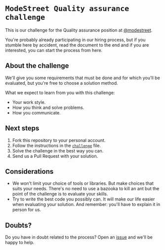 # `ModeStreet Quality assurance challenge` 

This is our challenge for the Quality assurance position at [@modestreet](https://github.com/ModeStreet).

You're probably already participating in our hiring process, but if you stumble here by accident, read the document to the end and if you are interested, you can start the process from here.

## About the challenge

We'll give you some requirements that must be done and for which you'll be evaluated, but you're free to choose a solution method.

What we expect to learn from you with this challenge:

- Your work style.
- How you think and solve problems.
- How you communicate.

## Next steps

1. Fork this repository to your personal account.
2. Follow the instructions in the [`challenge`](/challenge.md) file.
3. Solve the challenge in the best way you can.
4. Send us a Pull Request with your solution.

## Considerations

- We won't limit your choice of tools or libraries. But make choices that suits your needs. There's no need to use a bazooka to kill an ant but the point of the challenge is to evaluate your skills.
- Try to write the best code you possibly can. It will make our life easier when evaluating your solution. And remember: you'll have to explain it in person for us.

## Doubts?

Do you have in doubt related to the process? Open an [issue](https://github.com/ModeStreet/qa-challenge-1/issues) and we'll be happy to help.

